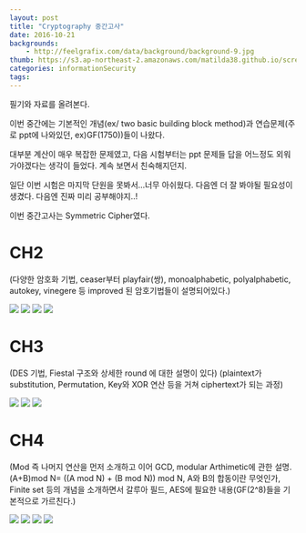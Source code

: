```yaml
---
layout: post
title: "Cryptography 중간고사"
date: 2016-10-21
backgrounds:
    - http://feelgrafix.com/data/background/background-9.jpg
thumb: https://s3.ap-northeast-2.amazonaws.com/matilda38.github.io/screen3.png
categories: informationSecurity
tags:
---
```


필기와 자료를 올려본다.

이번 중간에는 기본적인 개념(ex/ two basic building block method)과 연습문제(주로 ppt에 나와있던, ex)GF(1750))들이 나왔다.

대부분 계산이 매우 복잡한 문제였고, 다음 시험부터는 ppt 문제들 답을 어느정도 외워가야겠다는 생각이 들었다. 계속 보면서 친숙해지던지.

일단 이번 시험은 마지막 단원을 못봐서...너무 아쉬웠다. 다음엔 더 잘 봐야될 필요성이 생겼다. 다음엔 진짜 미리 공부해야지..!


이번 중간고사는 Symmetric Cipher였다.

# CH2

(다양한 암호화 기법, ceaser부터 playfair(쌍), monoalphabetic, polyalphabetic, autokey, vinegere 등 improved 된 암호기법들이 설명되어있다.)

![](https://s3.ap-northeast-2.amazonaws.com/matilda38.github.io/1.png)
![](https://s3.ap-northeast-2.amazonaws.com/matilda38.github.io/2.png)
![](https://s3.ap-northeast-2.amazonaws.com/matilda38.github.io/3.png)
![](https://s3.ap-northeast-2.amazonaws.com/matilda38.github.io/4.png)

# CH3

(DES 기법, Fiestal 구조와 상세한 round 에 대한 설명이 있다)
(plaintext가 substitution, Permutation, Key와 XOR 연산 등을 거쳐 ciphertext가 되는 과정)

![](https://s3.ap-northeast-2.amazonaws.com/matilda38.github.io/9.png)
![](https://s3.ap-northeast-2.amazonaws.com/matilda38.github.io/10.png)
![](https://s3.ap-northeast-2.amazonaws.com/matilda38.github.io/11.png)

# CH4

(Mod 즉 나머지 연산을 먼저 소개하고 이어 GCD, modular Arthimetic에 관한 설명. (A+B)mod N= ((A mod N) + (B mod N)) mod N, A와 B의 합동이란 무엇인가,
 Finite set 등의 개념을 소개하면서 갈루아 필드, AES에 필요한 내용(GF(2^8)들을 기본적으로 가르친다.)

![](https://s3.ap-northeast-2.amazonaws.com/matilda38.github.io/5.png)
![](https://s3.ap-northeast-2.amazonaws.com/matilda38.github.io/6.png)
![](https://s3.ap-northeast-2.amazonaws.com/matilda38.github.io/7.png)
![](https://s3.ap-northeast-2.amazonaws.com/matilda38.github.io/8.png)


